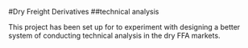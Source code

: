 #Dry Freight Derivatives
##technical analysis

This project has been set up for to experiment with designing a better system of conducting technical analysis in the dry FFA markets. 

